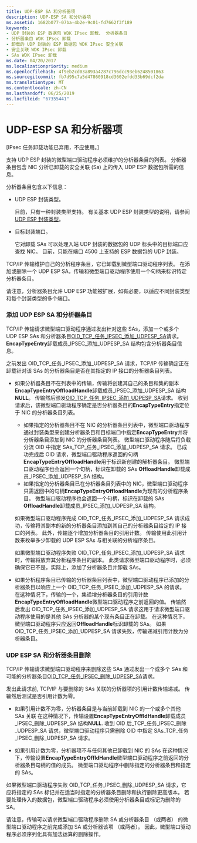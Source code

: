 ```yaml
---
title: UDP-ESP SA 和分析器项
description: UDP-ESP SA 和分析器项
ms.assetid: 1682b077-07ba-4b2e-9c01-fd7662f3f189
keywords:
- UDP 封装的 ESP 数据包 WDK IPsec 卸载、 分析器条目
- 分析器条目 WDK IPsec 卸载
- 卸载的 UDP 封装的 ESP 数据包 WDK IPsec 安全关联
- 安全关联 WDK IPsec 卸载
- SAs WDK IPsec 卸载
ms.date: 04/20/2017
ms.localizationpriority: medium
ms.openlocfilehash: 4f9eb2cd03a893a4287c796dcc93eb6248501863
ms.sourcegitcommit: fb7d95c7a5d47860918cd3602efdd33b69dcf2da
ms.translationtype: MT
ms.contentlocale: zh-CN
ms.lasthandoff: 06/25/2019
ms.locfileid: "67355441"
---
```

# <a name="udp-esp-sas-and-parser-entries"></a>UDP-ESP SA 和分析器项

\[IPsec 任务卸载功能已弃用，不应使用。\]




支持 UDP ESP 封装的微型端口驱动程序必须维护的分析器条目的列表。 分析器条目包含 NIC 分析已卸载的安全关联 (Sa) 上的传入 UDP ESP 数据包所需的信息。

分析器条目包含以下信息：

-   UDP ESP 封装类型。

    目前，只有一种封装类型支持。 有关基本 UDP ESP 封装类型的说明，请参阅[UDP ESP 封装类型](udp-esp-encapsulation-types.md)。

-   目标封装端口。

    它对卸载 SAs 可以处理入站 UDP 封装的数据包的 UDP 标头中的目标端口应查找 NIC。 目前，只能在端口 4500 上支持的 ESP 数据包的 UDP 封装。

TCP/IP 传输维护自己的分析程序条目，它已卸载到微型端口驱动程序列表。 在添加或删除一个 UDP ESP SA，传输和微型端口驱动程序使用一个句柄来标识特定分析器条目。

请注意，分析器条目允许 UDP ESP 功能被扩展，如有必要，以适应不同封装类型和每个封装类型的多个端口。

### <a name="adding-a-udp-esp-sa-and-parser-entry"></a>添加 UDP ESP SA 和分析器条目

TCP/IP 传输请求微型端口驱动程序通过发出针对这些 SAs，添加一个或多个 UDP ESP SAs 和分析器条目[OID\_TCP\_任务\_IPSEC\_添加\_UDPESP\_SA](https://docs.microsoft.com/windows-hardware/drivers/network/oid-tcp-task-ipsec-add-udpesp-sa)请求。 **EncapTypeEntry**卸载成员\_IPSEC\_添加\_UDPESP\_SA 结构包含分析器条目信息。

之前发出 OID\_TCP\_任务\_IPSEC\_添加\_UDPESP\_SA 请求，TCP/IP 传输确定正在卸载针对该 SAs 的分析器条目是否在其指定的 IP 接口的分析器条目列表。

-   如果分析器条目不在列表中的传输，传输将创建其自己的条目和集的副本**EncapTypeEntryOffloadHandle**卸载成员\_IPSEC\_添加\_UDPESP\_SA 结构**NULL**。 传输然后颁发[OID\_TCP\_任务\_IPSEC\_添加\_UDPESP\_SA](https://docs.microsoft.com/windows-hardware/drivers/network/oid-tcp-task-ipsec-add-udpesp-sa)请求。 收到请求后，该微型端口驱动程序确定是否分析器条目的**EncapTypeEntry**指定位于 NIC 的分析器条目列表。

    -   如果指定的分析器条目不在 NIC 的分析器条目列表中，微型端口驱动程序通过封装类型来创建分析器条目和目标端口中指定**EncapTypeEntry**并将分析器条目添加到 NIC 的分析器条目列表。 微型端口驱动程序随后将负载分流 OID 中指定 SAs\_TCP\_任务\_IPSEC\_添加\_UDPESP\_SA 请求。 已成功完成后 OID 请求，微型端口驱动程序返回的句柄**EncapTypeEntryOffloadHandle**用于标识新创建的解析器条目。 微型端口驱动程序也会返回一个句柄，标识在卸载的 SAs **OffloadHandle**卸载成员\_IPSEC\_添加\_UDPESP\_SA 结构。
    -   如果指定的分析器条目已在分析器条目列表中的 NIC，微型端口驱动程序只需返回中的句柄**EncapTypeEntryOffloadHandle**为现有的分析程序条目。 微型端口驱动程序也会返回一个句柄，标识在卸载的 SAs **OffloadHandle**卸载成员\_IPSEC\_添加\_UDPESP\_SA 结构。

    如果微型端口驱动程序完成 OID\_TCP\_任务\_IPSEC\_添加\_UDPESP\_SA 请求成功，传输将其副本的新的分析器条目添加到其自己的分析器条目给定的 IP 接口的列表。 此外，传输逐个增加分析器条目的引用计数。 传输使用此引用计数来枚举多少卸载的 UDP ESP SAs 与相关联的分析程序条目。

    如果微型端口驱动程序失败 OID\_TCP\_任务\_IPSEC\_添加\_UDPESP\_SA 请求时，传输将放弃其分析程序条目的副本。 此类请求微型端口驱动程序时，必须确保它已不是，实际上，添加了分析器条目并卸载 SAs。

-   如果分析程序条目已传输的分析器条目列表中，微型端口驱动程序已添加的分析器条目以响应上一个 OID\_TCP\_任务\_IPSEC\_添加\_UDPESP\_SA 的请求。 在这种情况下，传输的一个，集递增分析器条目的引用计数**EncapTypeEntryOffloadHandle**微型端口驱动程序之前返回的值。 传输然后发出 OID\_TCP\_任务\_IPSEC\_添加\_UDPESP\_SA 请求这用于请求微型端口驱动程序使用的是其他 SAs 分析器的某个现有条目正在卸载。 在这种情况下，微型端口驱动程序只应返回**OffloadHandle**标识卸载的 SAs。 如果 OID\_TCP\_任务\_IPSEC\_添加\_UDPESP\_SA 请求失败，传输递减引用计数为分析器条目。

### <a name="deleting-a-udp-esp-sa-and-parser-entry"></a>UDP ESP SA 和分析器条目删除

TCP/IP 传输请求微型端口驱动程序来删除这些 SAs 通过发出一个或多个 SAs 和可能的分析器条目[OID\_TCP\_任务\_IPSEC\_删除\_UDPESP\_SA](https://docs.microsoft.com/windows-hardware/drivers/network/oid-tcp-task-ipsec-delete-udpesp-sa)请求。

发出此请求前, TCP/IP 与要删除的 SAs 关联的分析器项的引用计数传输递减。 传输然后测试是否引用计数为零。

-   如果引用计数不为零，分析器条目是与当前卸载到 NIC 的一个或多个其他 SAs 关联 在这种情况下，传输设置**EncapTypeEntryOffldHandle**卸载成员\_IPSEC\_删除\_UDPESP\_SA 结构**NULL**. 收到 OID 后\_TCP\_任务\_IPSEC\_删除\_UDPESP\_SA 请求，微型端口驱动程序只需删除 OID 中指定 SAs\_TCP\_任务\_IPSEC\_删除\_UDPESP\_SA 请求。

-   如果引用计数为零，分析器项不与任何其他已卸载到 NIC 的 SAs 在这种情况下，传输设置**EncapTypeEntryOffldHandle**微型端口驱动程序之前返回的分析器条目句柄的值的成员。 微型端口驱动程序中删除指定的分析器条目和指定的 SAs。

如果微型端口驱动程序失败 OID\_TCP\_任务\_IPSEC\_删除\_UDPESP\_SA 请求，它应将指定的 SAs 标记并在适当时指定的分析器条目删除和执行删除更高版本。 若要处理传入的数据包，微型端口驱动程序必须使用分析器条目或标记为删除的 SA。

请注意，传输可以请求微型端口驱动程序删除 SA 或分析器条目 （或两者） 的微型端口驱动程序之前完成添加 SA 或分析器该项 （或两者）。 因此，微型端口驱动程序必须序列化具有加法运算的删除操作。

 

 





